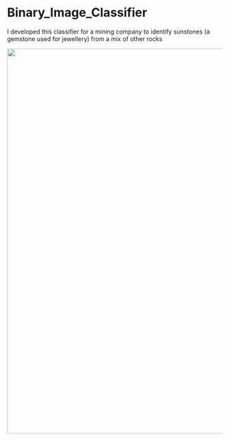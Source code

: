 # Binary_Image_Classifier
I developed this classifier for a mining company to identify sunstones (a gemstone used for jewellery) from a mix of other rocks

<p  align="center">
<img  src= "https://github.com/Evaan2001/Binary_Image_Classifier/assets/82547698/510a60c1-55eb-485e-8064-ef7515144dac"
width = "900"/>

